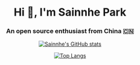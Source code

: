 <h1 align="center">Hi 👋, I'm Sainnhe Park</h1>
<h3 align="center">An open source enthusiast from China 🇨🇳</h3>
<p align="center"><a href="https://www.sainnhe.dev/"><img align="center" src="https://readme.sainnhe.dev/api?username=sainnhe&show_icons=true&theme=github_dark&title_color=6cb6eb&text_color=c5cdd9&icon_color=d38aea&bg_color=333644&hide_title=true&hide_border=true&border_radius=10" alt="Sainnhe's GitHub stats" /></a></p>
<p align="center"><a href="https://github.com/sainnhe?tab=repositories"><img align="center" src="https://readme.sainnhe.dev/api/top-langs/?username=sainnhe&theme=github_dark&title_color=6cb6eb&text_color=c5cdd9&icon_color=d38aea&bg_color=333644&hide=html&layout=compact&hide_border=true&border_radius=10" alt="Top Langs" /></a></p>
